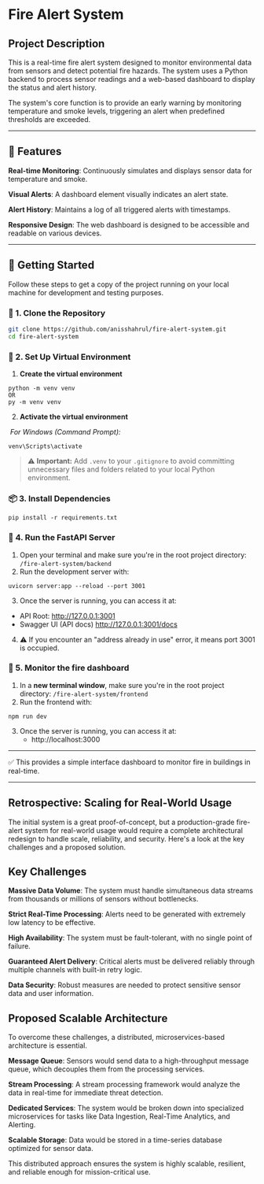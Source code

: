 # Fire Alert System
## Project Description

This is a real-time fire alert system designed to monitor environmental data from sensors and detect potential fire hazards. The system uses a Python backend to process sensor readings and a web-based dashboard to display the status and alert history.

The system's core function is to provide an early warning by monitoring temperature and smoke levels, triggering an alert when predefined thresholds are exceeded.

 --- 
 
## 📁 Features

**Real-time Monitoring**: Continuously simulates and displays sensor data for temperature and smoke.

**Visual Alerts**: A dashboard element visually indicates an alert state.

**Alert History**: Maintains a log of all triggered alerts with timestamps.

**Responsive Design**: The web dashboard is designed to be accessible and readable on various devices.

---

## 🚀 Getting Started
Follow these steps to get a copy of the project running on your local machine for development and testing purposes.

### 📁 1. Clone the Repository
```bash
git clone https://github.com/anisshahrul/fire-alert-system.git
cd fire-alert-system
```

### 🐍 2. Set Up Virtual Environment

1. **Create the virtual environment**  
```venv
python -m venv venv 
OR
py -m venv venv
```

2. **Activate the virtual environment**

 *For Windows (Command Prompt):*  
```activate
venv\Scripts\activate
```

> ⚠️ **Important:** Add `.venv` to your `.gitignore` to avoid committing unnecessary files and folders related to your local Python environment.

### 📦 3. Install Dependencies

```pip
pip install -r requirements.txt
```

### 🚦 4. Run the FastAPI Server

1. Open your terminal and make sure you're in the root project directory:
`/fire-alert-system/backend`
2. Run the development server with: 
```uvicorn
uvicorn server:app --reload --port 3001
``` 
3. Once the server is running, you can access it at:
- API Root: http://127.0.0.1:3001
- Swagger UI (API docs) http://127.0.0.1:3001/docs
4. ⚠️ If you encounter an "address already in use" error, it means port 3001 is occupied.

### 🎈 5. Monitor the fire dashboard
1. In a **new terminal window**, make sure you're in the root project directory:
`/fire-alert-system/frontend`
2. Run the frontend with:
```npm
npm run dev
```
3. Once the server is running, you can access it at:
   - http://localhost:3000
---

✅ This provides a simple interface dashboard to monitor fire in buildings in real-time.

---

## Retrospective: Scaling for Real-World Usage

The initial system is a great proof-of-concept, but a production-grade fire-alert system for real-world usage would require a complete architectural redesign to handle scale, reliability, and security. Here's a look at the key challenges and a proposed solution.

## Key Challenges

**Massive Data Volume**: The system must handle simultaneous data streams from thousands or millions of sensors without bottlenecks.

**Strict Real-Time Processing**: Alerts need to be generated with extremely low latency to be effective.

**High Availability**: The system must be fault-tolerant, with no single point of failure.

**Guaranteed Alert Delivery**: Critical alerts must be delivered reliably through multiple channels with built-in retry logic.

**Data Security**: Robust measures are needed to protect sensitive sensor data and user information.

## Proposed Scalable Architecture

To overcome these challenges, a distributed, microservices-based architecture is essential.

**Message Queue**: Sensors would send data to a high-throughput message queue, which decouples them from the processing services.

**Stream Processing**: A stream processing framework would analyze the data in real-time for immediate threat detection.

**Dedicated Services**: The system would be broken down into specialized microservices for tasks like Data Ingestion, Real-Time Analytics, and Alerting.

**Scalable Storage**: Data would be stored in a time-series database optimized for sensor data.

This distributed approach ensures the system is highly scalable, resilient, and reliable enough for mission-critical use.
